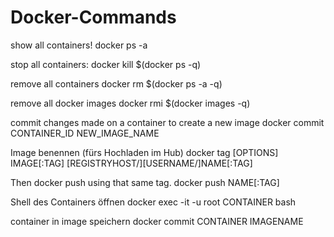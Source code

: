 # Docker-Commands

show all containers!
docker ps -a

stop all containers:
docker kill $(docker ps -q)

remove all containers
docker rm $(docker ps -a -q)

remove all docker images
docker rmi $(docker images -q)

commit changes made on a container to create a new image
docker commit CONTAINER_ID NEW_IMAGE_NAME

Image benennen (fürs Hochladen im Hub)
docker tag [OPTIONS] IMAGE[:TAG] [REGISTRYHOST/][USERNAME/]NAME[:TAG]

Then docker push using that same tag.
docker push NAME[:TAG]

Shell des Containers öffnen
docker exec -it -u root CONTAINER bash

container in image speichern
docker commit CONTAINER IMAGENAME
